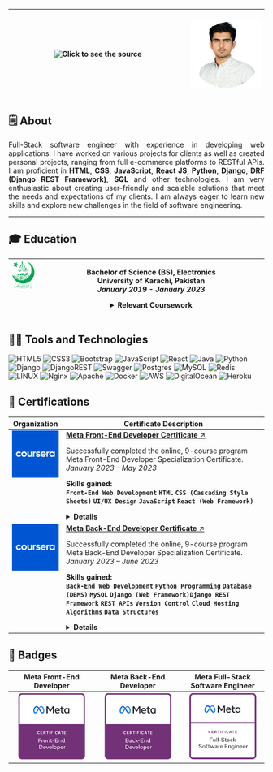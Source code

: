 <table>
    <thead>
        <tr>
            <th width=680px>
                <img src="assets/svg/greeting.svg" width="100%" height="300px" alt="Click to see the source">
            </th>
            <th width="300">
                <p>
                    <img src="assets/images/me.png" alt="Kumail Ali Shaikh" width="300px"/>
                </p>
            </th>
        </tr>
    </thead>
</table>

<h2><strong>🗒️ About</strong></h2>
<p align="justify">
    Full-Stack software engineer with experience in developing web applications. I have worked on various projects for clients as well as created personal projects, ranging from full e-commerce platforms to RESTful APIs. I am proficient in <strong>HTML</strong>, <strong>CSS</strong>, <strong>JavaScript</strong>, <strong>React JS</strong>, <strong>Python</strong>, <strong>Django</strong>, <strong>DRF (Django REST Framework)</strong>, <strong>SQL</strong> and other technologies. I am very enthusiastic about creating user-friendly and scalable solutions that meet the needs and expectations of my clients. I am always eager to learn new skills and explore new challenges in the field of software engineering.
    <!-- <h3><a href=""><code>⬇️ Download Resume</code></a></h3> -->
    <hr>
</p>

<h2><strong>🎓 Education</strong></h2>
<table>
    <thead>
        <tr>
            <th align="center" valign="top" width="100px">
                <img src="assets/images/University-of-Karachi-Logo-300px.png" width="60px"/>
            </th>
            <th align="center" width="880px">
                <p>
                    <strong>Bachelor of Science (BS), Electronics</strong><br>
                    <strong>University of Karachi, Pakistan</strong><br>
                    <em>January 2019 - January 2023</em>
                    <Details>
                        <summary><strong>Relevant Coursework</strong></summary>
                        <ol>
                            <li>Introduction to Computer and Programming Languages</li>
                            <li>Data Structures and Algorithms</li>
                            <li>Computational Methods</li>
                            <li>Signals and Systems</li>
                            <li>Digital Logic and Design (Digital Electronics)</li>
                            <li>Microprocessors</li>
                            <li>Microprocessor and Microcontroller Interfacing</li>
                            <li>Data Communication and Networks</li>
                            <li>Digital Signal Processing</li>
                        </ol>
                    </Details>
                </p>
            </th>
        </tr>
    </thead>
    <!-- <tbody>
        <tr>
            <td align="center" valign="top"><img src="assets/images/University-of-Karachi-Logo-300px.png" width="60px"/></td>
            <td>
                <p>
                    <strong>Bachelor of Science (BS), Electronics</strong><br>
                    <strong>University of Karachi, Pakistan</strong><br/>
                    <em>January 2019 - January 2023</em><br/>
                    <Details>
                        <summary><strong>Relevant Coursework</strong></summary>
                        <ol>
                            <li>Introduction to Computer and Programming Languages</li>
                            <li>Data Structures and Algorithms</li>
                            <li>Computational Methods</li>
                            <li>Signals and Systems</li>
                            <li>Digital Logic and Design (Digital Electronics)</li>
                            <li>Microprocessors</li>
                            <li>Microprocessor and Microcontroller Interfacing</li>
                            <li>Data Communication and Networks</li>
                            <li>Digital Signal Processing</li>
                        </ol>
                    </Details>
                </p>
            </td>
        </tr>
    </tbody> -->
</table>

<h2><strong>🧑‍💻 Tools and Technologies</strong></h2>

![HTML5](https://img.shields.io/badge/html5-%23E34F26.svg?style=for-the-badge&logo=html5&logoColor=white)
![CSS3](https://img.shields.io/badge/css3-%231572B6.svg?style=for-the-badge&logo=css3&logoColor=white)
![Bootstrap](https://img.shields.io/badge/Bootstrap-563D7C?style=for-the-badge&logo=bootstrap&logoColor=white)
![JavaScript](https://img.shields.io/badge/javascript-%23323330.svg?style=for-the-badge&logo=javascript&logoColor=%23F7DF1E)
![React](https://img.shields.io/badge/react-%2320232a.svg?style=for-the-badge&logo=react&logoColor=%2361DAFB)
![Java](https://img.shields.io/badge/java-%23ED8B00.svg?style=for-the-badge&logo=openjdk&logoColor=white)
![Python](https://img.shields.io/badge/python-3670A0?style=for-the-badge&logo=python&logoColor=ffdd54)
![Django](https://img.shields.io/badge/django-%23092E20.svg?style=for-the-badge&logo=django&logoColor=white)
![DjangoREST](https://img.shields.io/badge/DJANGO-REST-ff1709?style=for-the-badge&logo=django&logoColor=white&color=ff1709&labelColor=gray)
![Swagger](https://img.shields.io/badge/-Swagger-%23Clojure?style=for-the-badge&logo=swagger&logoColor=white)
![Postgres](https://img.shields.io/badge/postgres-%23316192.svg?style=for-the-badge&logo=postgresql&logoColor=white)
![MySQL](https://img.shields.io/badge/mysql-%2300f.svg?style=for-the-badge&logo=mysql&logoColor=white)
![Redis](https://img.shields.io/badge/redis-%23DD0031.svg?&style=for-the-badge&logo=redis&logoColor=white)
![LINUX](https://img.shields.io/badge/Linux-FCC624?style=for-the-badge&logo=linux&logoColor=black)
![Nginx](https://img.shields.io/badge/nginx-%23009639.svg?style=for-the-badge&logo=nginx&logoColor=white)
![Apache](https://img.shields.io/badge/apache-%23D42029.svg?style=for-the-badge&logo=apache&logoColor=white)
![Docker](https://img.shields.io/badge/docker-%230db7ed.svg?style=for-the-badge&logo=docker&logoColor=white)
![AWS](https://img.shields.io/badge/AWS-%23FF9900.svg?style=for-the-badge&logo=amazon-aws&logoColor=white)
![DigitalOcean](https://img.shields.io/badge/DigitalOcean-%230167ff.svg?style=for-the-badge&logo=digitalOcean&logoColor=white)
![Heroku](https://img.shields.io/badge/Heroku-430098?style=for-the-badge&logo=heroku&logoColor=white)

<h2><strong>📜 Certifications</strong></h2>
<table>
    <thead>
        <tr>
            <th width="100px">Organization</th>
            <th width="880px">Certificate Description</th>
        <tr>
    <thead>
    <tbody>
        <tr>
            <td align="center" valign="top">
                <a href="https://www.coursera.com"><img src="assets/images/Coursera-Logo-600x600.png" alt="" /></a>
            </td>
            <td>
                <a href="https://www.coursera.org/account/accomplishments/professional-cert/V88HPGTYPM7P"><strong>Meta Front-End Developer Certificate</strong> ↗️</a>
                <p>Successfully completed the online, 9-course program Meta Front-End Developer Specialization Certificate.<br/><em>January 2023 &ndash; May 2023</em></p>
                <p>
                    <strong>Skills gained:</strong><br/>
                    <code><strong>Front-End Web Development</strong></code> <code><strong>HTML</strong></code> <code><strong>CSS (Cascading Style Sheets)</strong></code> <code><strong>UI/UX Design</strong></code> <code><strong>JavaScript</strong></code> <code><strong>React (Web Framework)</strong></code>
                </p>
                <details>
                    <summary><strong>Details</strong></summary>
                    <p><strong>Course Certificates Completed:</strong><p>
                    <ol>
                        <li>Introduction to Front-End Development</li>
                        <li>Programming with JavaScript</li>
                        <li>Version Control</li>
                        <li>HTML and CSS in depth</li>
                        <li>React Basics</li>
                        <li>Advanced React</li>
                        <li>Principles of UX/UI Design</li>
                        <li>Front-End Developer Capstone</li>
                        <li>Coding Interview Preparation</li>
                    </ol>
                    <p><strong>Certificate:</strong><p>
                    <p align="center"><img src="assets/images/Coursera-Meta-Front-End-Developer.png" width="400px"/><p>
                </details>
            </td>
        <tr>
        <tr>
            <td align="center" valign="top">
                <a href="https://www.coursera.com"><img src="assets/images/Coursera-Logo-600x600.png" alt="" /></a>
            </td>
            <td>
                <a href="https://www.coursera.org/account/accomplishments/professional-cert/CMRPL76GR7VM"><strong>Meta Back-End Developer Certificate</strong> ↗️</a>
                <p>Successfully completed the online, 9-course program Meta Back-End Developer Specialization Certificate.<br/><em>January 2023 &ndash; June 2023</em></p>
                 <p>
                    <strong>Skills gained:</strong><br/>
                    <code><strong>Back-End Web Development</strong></code> <code><strong>Python Programming</strong></code> <code><strong>Database (DBMS)</strong></code> <code><strong>MySQL</strong></code> <code><strong>Django (Web Framework)</strong></code><code><strong>Django REST Framework</strong></code> <code><strong>REST APIs</strong></code> <code><strong>Version Control</strong></code> <code><strong>Cloud Hosting</strong></code> <code><strong>Algorithms</strong></code> <code><strong>Data Structures</strong></code>
                </p>
                <details>
                    <summary><strong>Details</strong></summary>
                    <p><strong>Course Certificates Completed:</strong><p>
                    <ol>
                        <li>Introduction to Back-End Development</li>
                        <li>Programming in Python</li>
                        <li>Version Control</li>
                        <li>Introduction to Databases for Back-End Development</li>
                        <li>Django Web Framework</li>
                        <li>APIs</li>
                        <li>The Full Stack</li>
                        <li>Back-End Developer Capstone</li>
                        <li>Coding Interview Preparation</li>
                    </ol>
                    <p><strong>Certificate:</strong><p>
                    <p align="center"><img src="assets/images/Coursera-Meta-Back-End-Developer.png" width="400px"/><p>
                </details>
            </td>
    </tbody>
</table>

<h2><strong>🏅 Badges</strong></h2>
<table>
    <thead>
        <tr>
            <th width="326px">Meta Front-End Developer</th>
            <th width="326px">Meta Back-End Developer</th>
            <th width="326px">Meta Full-Stack Software Engineer</th>
        </tr>
    </thead>
    <tbody>
        <tr>
            <td align="center"><a href="https://www.credly.com/badges/47e797e0-1c7b-49a7-9139-28195238e6b4/public_url"><img src="assets/images/meta-front-end-developer-certificate.png" alt="Meta Front-End Developer" width="132px"/></a></td>
            <td align="center"><a href="https://www.credly.com/badges/1f49414b-6515-4fc0-bbd2-b5d02df1f883/public_url"><img src="assets/images/meta-back-end-developer-certificate.png" alt="Meta Back-End Developer" width="132px"/></a></td>
            <td align="center"><a href="https://www.credly.com/badges/fe8da2c2-6634-473f-b4cc-bd81293f7384/public_url"><img src="assets/images/meta-full-stack-engineer-certificate.png" alt="Meta Full-Stack Software Engineer" width="132px"/></a></td>
        </tr>
    </tbody>
</table>
